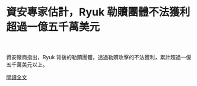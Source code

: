# 資安專家估計，Ryuk 勒贖團體不法獲利超過一億五千萬美元

<!--more-->
<!--14-->
<br><br/>
資安廠商指出，Ryuk 背後的勒贖團體，透過勒贖攻擊的不法獲利，累計超過一億五千萬美元以上。

[閱讀全文](https://www.twcert.org.tw/tw/cp-104-4309-66112-1.html)
